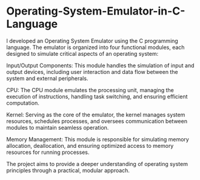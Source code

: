 # Operating-System-Emulator-in-C-Language
I developed an Operating System Emulator using the C programming language. The emulator is organized into four functional modules, each designed to simulate critical aspects of an operating system:

Input/Output Components: This module handles the simulation of input and output devices, including user interaction and data flow between the system and external peripherals.

CPU: The CPU module emulates the processing unit, managing the execution of instructions, handling task switching, and ensuring efficient computation.

Kernel: Serving as the core of the emulator, the kernel manages system resources, schedules processes, and oversees communication between modules to maintain seamless operation.

Memory Management: This module is responsible for simulating memory allocation, deallocation, and ensuring optimized access to memory resources for running processes.

The project aims to provide a deeper understanding of operating system principles through a practical, modular approach.


